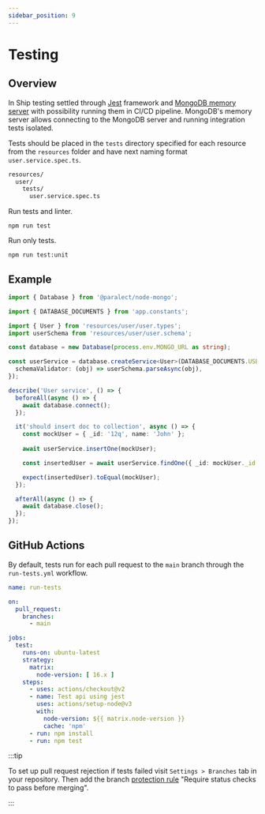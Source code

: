 ```yaml
---
sidebar_position: 9
---
```


# Testing

## Overview

In Ship testing settled through [Jest](https://jestjs.io/) framework and [MongoDB memory server](https://github.com/nodkz/mongodb-memory-server#available-options) with possibility running them in CI/CD pipeline. MongoDB's memory server allows connecting to the MongoDB server and running integration tests isolated.

Tests should be placed in the `tests` directory specified for each resource from the `resources` folder and have next naming format `user.service.spec.ts`.

```markdown title=my-app/apps/api/src/resources/user/tests/user.service.spec.ts
resources/
  user/
    tests/
      user.service.spec.ts
```

Run tests and linter.

```shell
npm run test
```

Run only tests.

```shell
npm run test:unit
```

## Example

```typescript
import { Database } from '@paralect/node-mongo';

import { DATABASE_DOCUMENTS } from 'app.constants';

import { User } from 'resources/user/user.types';
import userSchema from 'resources/user/user.schema';

const database = new Database(process.env.MONGO_URL as string);

const userService = database.createService<User>(DATABASE_DOCUMENTS.USERS, {
  schemaValidator: (obj) => userSchema.parseAsync(obj),
});

describe('User service', () => {
  beforeAll(async () => {
    await database.connect();
  });

  it('should insert doc to collection', async () => {
    const mockUser = { _id: '12q', name: 'John' };
    
    await userService.insertOne(mockUser);

    const insertedUser = await userService.findOne({ _id: mockUser._id });

    expect(insertedUser).toEqual(mockUser);
  });

  afterAll(async () => {
    await database.close();
  });
});
```

## GitHub Actions

By default, tests run for each pull request to the `main` branch through the `run-tests.yml` workflow.

```yaml title='run-tests.yml'
name: run-tests

on:
  pull_request:
    branches:
      - main

jobs:
  test:
    runs-on: ubuntu-latest
    strategy:
      matrix:
        node-version: [ 16.x ]
    steps:
      - uses: actions/checkout@v2
      - name: Test api using jest
        uses: actions/setup-node@v3
        with:
          node-version: ${{ matrix.node-version }}
          cache: 'npm'
      - run: npm install
      - run: npm test
```

:::tip

To set up pull request rejection if tests failed visit `Settings > Branches` tab in your repository. Then add the branch [protection rule](https://docs.github.com/en/repositories/configuring-branches-and-merges-in-your-repository/defining-the-mergeability-of-pull-requests/managing-a-branch-protection-rule
) "Require status checks to pass before merging".

:::
